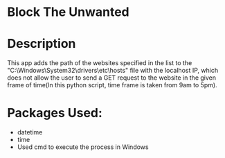 # Block The Unwanted

# Description

This app adds the path of the websites specified in the list to the "C:\Windows\System32\drivers\etc\hosts" file with the localhost IP, which does not allow the user to send a GET request to the website in the given frame of time(In this python script, time frame is taken from 9am to 5pm). 

# Packages Used:

* datetime
* time
* Used cmd to execute the process in Windows
